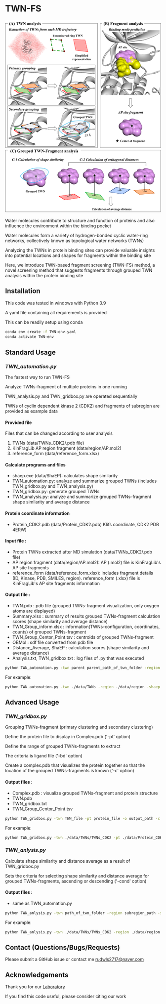 # TWN-FS

![img.png](img.png)

Water molecules contribute to structure and function of proteins and also influence the environment within the binding pocket 

Water molecules form a variety of hydrogen-bonded cyclic water-ring networks, collectively known as topological water networks (TWNs) 

Analyzing the TWNs in protein binding sites can provide valuable insights into potential locations and shapes for fragments within the binding site 

Here, we introduce TWN-based fragment screening (TWN-FS) method, a novel screening method that suggests fragments through grouped TWN analysis within the protein binding site 

## Installation
This code was tested in windows with Python 3.9

A yaml file containing all requirements is provided

This can be readily setup using conda

```sh
conda env create -f TWN-env.yaml
conda activate TWN-env
```

## Standard Usage

### _TWN_automation.py_

The fastest way to run TWN-FS

Analyze TWNs-fragment of multiple proteins in one running

TWN_analysis.py and TWN_gridbox.py are operated sequentially

TWNs of cyclin dependent kinase 2 (CDK2) and fragments of subregion are provided as example data

#### Provided file

Files that can be changed according to user analysis
1. TWNs (data/TWNs_CDK2/.pdb file)
2. KinFragLib AP region fragment (data/region/AP.mol2)
3. reference_form (data/reference_form.xlsx)

#### Calculate programs and files
* shaep.exe (data/ShaEP): calculates shape similarity 
* TWN_automation.py: analyze and summarize grouped TWNs (includes TWN_gridbox.py and TWN_analysis.py)
* TWN_gridbox.py: generate grouped TWNs
* TWN_analysis.py: analyze and summarize grouped TWNs–fragment shape similarity and average distance

#### Protein coordinate information 
* Protein_CDK2.pdb (data/Protein_CDK2.pdb) Klifs coordinate, CDK2 PDB 4ERW)

#### Input file :
* Protein TWNs extracted after MD simulation (data/TWNs_CDK2/.pdb file)
* AP region fragment (data/region/AP.mol2): AP (.mol2) file is KinFragLib's AP site fragments
* reference_form (data/reference_form.xlsx): includes fragment details (ID, Kinase, PDB, SMILES, region). reference_form (.xlsx) file is KinFragLib's AP site fragments information

#### Output file :
* TWN.pdb : pdb file (grouped TWNs-fragment visualization, only oxygen atoms are displayed)
* Summary.xlsx : summary of results grouped TWNs-fragment calculation scores (shape similarity and average distance)
* TWN_Group_inform.xlsx : information(TWNs-configuration, coordinates, counts) of grouped TWNs-fragment
* TWN_Group_Centor_Point.tsv : centroids of grouped TWNs-fragment
* OBMol : sdf file converted from pdb file
* Distance_Average, ShaEP : calculation scores (shape similarity and average distance)
* Analysis.txt, TWN_gridbox.txt : log files of .py that was executed

```sh
python TWN_automation.py -twn parent parent_path_of_twn_folder -region subregion_path -shaep shaep_path -ref reference_file -out output_path 
```

For example:

```sh
python TWN_automation.py -twn ./data/TWNs -region ./data/region -shaep ./data/ShaEP/shaep.exe -ref ./data/reference_form.xlsx -out ./data/output
```

## Advanced Usage

### _TWN_gridbox.py_

Grouping TWNs-fragment (primary clustering and secondary clustering)

Define the protein file to display in Complex.pdb ('-pt' option)

Define the range of grouped TWNs-fragments to extract

The criteria is ligand file ('-bd' option)

Create a complex.pdb that visualizes the protein together so that the location of the grouped TWNs-fragments is known ('-c' option)

#### Output files :
* Complex.pdb : visualize grouped TWNs-fragment and protein structure
* TWN.pdb
* TWN_gridbox.txt
* TWN_Group_Centor_Point.tsv


```sh
python TWN_gridbox.py -twn TWN_file -pt protein_file -o output_path -c complex 
```

For example:


```sh
python TWN_gridbox.py -twn ./data/TWNs/TWNs_CDK2 -pt ./data/Protein_CDK2.pdb -o ./data/output -c 
```

### _TWN_anlysis.py_

Calculate shape similarity and distance average as a result of TWN_gridbox.py

Sets the criteria for selecting shape similarity and distance average for grouped TWNs-fragments, ascending or descending ('-cond' option)

#### Output files :
* same as TWN_automation.py

```sh
python TWN_anlysis.py -twn path_of_twn_folder -region subregion_path -shaep shaep_path -ref reference_file -out output_path -cond set_condition_of_extract_values
```

For example:

```sh
python TWN_anlysis.py -twn ./data/TWNs/TWNs_CDK2 -region ./data/region -shaep ./data/ShaEP/shaep.exe -ref ./data/reference_form.xlsx -out ./data/output -cond True
```


## Contact (Questions/Bugs/Requests)
Please submit a GitHub issue or contact me [rudwls2717@naver.com](rudwls2717@naver.com)

## Acknowledgements
Thank you for our [Laboratory](https://homepage.cnu.ac.kr/cim/index.do)

If you find this code useful, please consider citing our work
